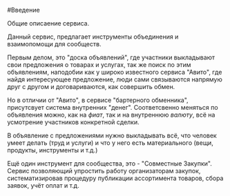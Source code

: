 #Введение

Общие описаение сервиса.

Данный сервис, предлагает инструменты объединения и взаимопомощи для сообществ.

Первым делом, это "доска объявлений", где участники выкладывают свои предложения о товарах и услугах, так же поиск по этим объявлениям, наподобии как у широко известного сервиса "Авито", где найдя интересующее предложение, люди сами связываются напрямую друг с другом и договариваются, как совершить обмен.

Но в отличии от "Авито", в сервисе "бартерного обменника", присутсвует система внутренних "денег". Соответсвенно меняться по объявления можно, как на _фиат_, так и на внутреннюю _валюту_, всё на усмотрение участников конкретной сделки. 

В объявление с предложениями нужно выкладывать всё, что человек умеет делать (труд и услуги) и что у него есть материального (вещи, продукты, инструменты и т.д.)

Ещё один инструмент для сообщества, это - "Совместные Закупки". Сервис позволяющий упростить работу организаторам закупок, систематизировав процедуру публикации ассортимента товаров, сбора заявок, учёт оплат и т.д. 

